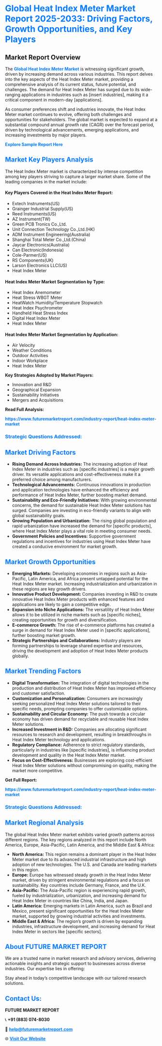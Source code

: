 <h1 style="color: #007BFF;">Global Heat Index Meter Market Report 2025-2033: Driving Factors, Growth Opportunities, and Key Players</h1>

<section id="overview">
<h2>Market Report Overview</h2>
<p>The <a href="https://www.futuremarketreport.com/industry-report/heat-index-meter-market" style="color: #007BFF; text-decoration: none;"><strong>Global Heat Index Meter Market</strong></a> is witnessing significant growth, driven by increasing demand across various industries. This report delves into the key aspects of the Heat Index Meter market, providing a comprehensive analysis of its current status, future potential, and challenges. The demand for Heat Index Meter has surged due to its wide-ranging applications in industries such as [insert industries], making it a critical component in modern-day [applications].</p>
<p>As consumer preferences shift and industries innovate, the Heat Index Meter market continues to evolve, offering both challenges and opportunities for stakeholders. The global market is expected to expand at a substantial compound annual growth rate (CAGR) over the forecast period, driven by technological advancements, emerging applications, and increasing investments by major players.</p>
</section>

<section id="overview">
<p><a href="https://www.futuremarketreport.com/request-sample/reportId=100834" style="color: #007BFF; text-decoration: none;"><strong>Explore Sample Report Here</strong></a></p>
</section>

<section id="key-players">
<h2 style="color: #007BFF;">Market Key Players Analysis</h2>
<p>The Heat Index Meter market is characterized by intense competition among key players striving to capture a larger market share. Some of the leading companies in the market include:</p>
<h4>Key Players Covered in the Heat Index Meter Report:</h4>
<ul><li>Extech Instruments(US)</li><li>Grainger Industrial Supply(US)</li><li>Reed Instruments(US)</li><li>AZ Instrument(TW)</li><li>Green PCB Tronics Co.,Ltd.</li><li>Unit Connection Technology Co.,Ltd.(HK)</li><li>ADM Instrument Engineering(Australia)</li><li>Shanghai Total Meter Co.,Ltd.(China)</li><li>Jaycar Electronics(Australia)</li><li>Can Electronic(Indonesia)</li><li>Cole-Parmer(US)</li><li>RS Components(UK)</li><li>Larson Electronics LLC(US)</li><li>Heat Index Meter</li></ul>
<h4>Heat Index Meter Market Segmentation by Type:</h4>
<ul><li>Heat Index Anemometer</li><li>Heat Stress WBGT Meter</li><li>HeatWatch Humidity/Temperature Stopwatch</li><li>Heat Index Psychrometer</li><li>Handheld Heat Stress Index</li><li>Digital Heat Index Meter</li><li>Heat Index Meter</li></ul>

<h4>Heat Index Meter Market Segmentation by Application:</h4>
<ul><li>Air Velocity</li><li>Weather Conditions</li><li>Outdoor Activities</li><li>Indoor Workplace</li><li>Heat Index Meter</li></ul>
<p><strong>Key Strategies Adopted by Market Players:</strong></p>
<ul>
<li>Innovation and R&D</li>
<li>Geographical Expansion</li>
<li>Sustainability Initiatives</li>
<li>Mergers and Acquisitions</li>
</ul>
</section>

<section>
<p><strong>Read Full Analysis: </strong></p><a href="https://www.futuremarketreport.com/industry-report/heat-index-meter-market" style="color: #007BFF; text-decoration: none;"><strong>https://www.futuremarketreport.com/industry-report/heat-index-meter-market</strong></a>
<h3 style="color: #007BFF;">Strategic Questions Addressed:</h3>
</section>

<section id="driving-factors">
<h2 style="color: #007BFF;">Market Driving Factors</h2>
<ul>
<li><strong>Rising Demand Across Industries:</strong> The increasing adoption of Heat Index Meter in industries such as [specific industries] is a major growth driver. Its versatile applications and cost-effectiveness make it a preferred choice among manufacturers.</li>
<li><strong>Technological Advancements:</strong> Continuous innovations in production and application technologies have enhanced the efficiency and performance of Heat Index Meter, further boosting market demand.</li>
<li><strong>Sustainability and Eco-Friendly Initiatives:</strong> With growing environmental concerns, the demand for sustainable Heat Index Meter solutions has surged. Companies are investing in eco-friendly variants to align with global sustainability goals.</li>
<li><strong>Growing Population and Urbanization:</strong> The rising global population and rapid urbanization have increased the demand for [specific products], where Heat Index Meter plays a vital role in meeting consumer needs.</li>
<li><strong>Government Policies and Incentives:</strong> Supportive government regulations and incentives for industries using Heat Index Meter have created a conducive environment for market growth.</li>
</ul>
</section>

<section id="growth-opportunities">
<h2 style="color: #007BFF;">Market Growth Opportunities</h2>
<ul>
<li><strong>Emerging Markets:</strong> Developing economies in regions such as Asia-Pacific, Latin America, and Africa present untapped potential for the Heat Index Meter market. Increasing industrialization and urbanization in these regions are key growth drivers.</li>
<li><strong>Innovative Product Development:</strong> Companies investing in R&D to create innovative Heat Index Meter products with enhanced features and applications are likely to gain a competitive edge.</li>
<li><strong>Expansion into Niche Applications:</strong> The versatility of Heat Index Meter allows it to be utilized in niche markets such as [specific niches], creating opportunities for growth and diversification.</li>
<li><strong>E-commerce Growth:</strong> The rise of e-commerce platforms has created a surge in demand for Heat Index Meter used in [specific applications], further boosting market growth.</li>
<li><strong>Strategic Partnerships and Collaborations:</strong> Industry players are forming partnerships to leverage shared expertise and resources, driving the development and adoption of Heat Index Meter products globally.</li>
</ul>
</section>

<section id="trending-factors">
<h2 style="color: #007BFF;">Market Trending Factors</h2>
<ul>
<li><strong>Digital Transformation:</strong> The integration of digital technologies in the production and distribution of Heat Index Meter has improved efficiency and customer satisfaction.</li>
<li><strong>Customization and Personalization:</strong> Consumers are increasingly seeking personalized Heat Index Meter solutions tailored to their specific needs, prompting companies to offer customizable options.</li>
<li><strong>Sustainability and Circular Economy:</strong> The push towards a circular economy has driven demand for recyclable and reusable Heat Index Meter solutions.</li>
<li><strong>Increased Investment in R&D:</strong> Companies are allocating significant resources to research and development, resulting in breakthroughs in Heat Index Meter technology and applications.</li>
<li><strong>Regulatory Compliance:</strong> Adherence to strict regulatory standards, particularly in industries like [specific industries], is influencing product development and quality in the Heat Index Meter market.</li>
<li><strong>Focus on Cost-Effectiveness:</strong> Businesses are exploring cost-efficient Heat Index Meter solutions without compromising on quality, making the market more competitive.</li>
</ul>
</section>

<section>
<p><strong>Get Full Report: </strong></p><a href="https://www.futuremarketreport.com/industry-report/heat-index-meter-market" style="color: #007BFF; text-decoration: none;"><strong>https://www.futuremarketreport.com/industry-report/heat-index-meter-market</strong></a>
<h3 style="color: #007BFF;">Strategic Questions Addressed:</h3>
</section>


<section id="regional-analysis">
<h2 style="color: #007BFF;">Market Regional Analysis</h2>
<p>The global Heat Index Meter market exhibits varied growth patterns across different regions. The key regions analyzed in this report include North America, Europe, Asia-Pacific, Latin America, and the Middle East & Africa:</p>
<ul>
<li><strong>North America:</strong> This region remains a dominant player in the Heat Index Meter market due to its advanced industrial infrastructure and high adoption of new technologies. The U.S. and Canada are leading markets in this region.</li>
<li><strong>Europe:</strong> Europe has witnessed steady growth in the Heat Index Meter market, driven by stringent environmental regulations and a focus on sustainability. Key countries include Germany, France, and the U.K.</li>
<li><strong>Asia-Pacific:</strong> The Asia-Pacific region is experiencing rapid growth, fueled by industrialization, urbanization, and increasing demand for Heat Index Meter in countries like China, India, and Japan.</li>
<li><strong>Latin America:</strong> Emerging markets in Latin America, such as Brazil and Mexico, present significant opportunities for the Heat Index Meter market, supported by growing industrial activities and investments.</li>
<li><strong>Middle East & Africa:</strong> The region’s growth is driven by expanding industries, infrastructure development, and increasing demand for Heat Index Meter in sectors like [specific sectors].</li>
</ul>
</section>

<footer>
<h2 style="color: #007BFF;">About FUTURE MARKET REPORT</h2>
<p>We are a trusted name in market research and advisory services, delivering actionable insights and strategic support to businesses across diverse industries. Our expertise lies in offering:</p>

<p>Stay ahead in today’s competitive landscape with our tailored research solutions.</p>

<h2 style="color: #007BFF;">Contact Us:</h2>
<p><strong>FUTURE MARKET REPORT</strong></p>
<p>📞 <strong>+91 (883) 074-8030</strong></p>
<p>📧 <strong><a href="mailto:help@futuremarketreport.com" style="color: #007BFF;">help@futuremarketreport.com</a></strong></p>
<p>🌐 <strong><a href="https://www.futuremarketreport.com/" style="color: #007BFF;">Visit Our Website</a></strong></p>
</footer>